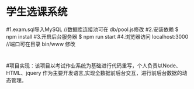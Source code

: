 # 学生选课系统
#1.exam.sql导入MySQL //数据库连接池可在 db/pool.js修改
#2.安装依赖 $ npm install
#3.开启后台服务器 $ npm run start
#4.浏览器访问 localhost:3000 //端口可在目录 bin/www 修改
#
#项目实现：该项目以考试作业系统为基础进行代码重写，个人负责以Node、HTML、jquery 作为主要开发语言,实现全数据前后台交互，进行前后台数据的动态管理。
